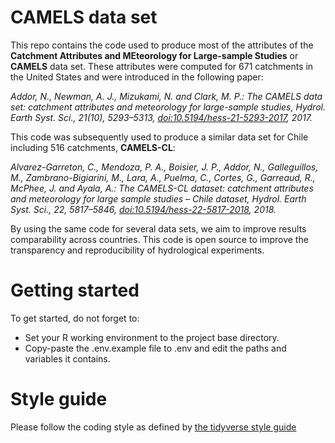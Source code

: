 # CAMELS data set

This repo contains the code used to produce most of the attributes of the **Catchment Attributes and MEteorology for Large-sample Studies** or **CAMELS** data set. These attributes were computed for 671 catchments in the United States and were introduced in the following paper:

*Addor, N., Newman, A. J., Mizukami, N. and Clark, M. P.: The CAMELS data set: catchment attributes and meteorology for large-sample studies, Hydrol. Earth Syst. Sci., 21(10), 5293–5313, [doi:10.5194/hess-21-5293-2017](http://dx.doi.org/10.5194/hess-21-5293-2017), 2017.*

This code was subsequently used to produce a similar data set for Chile including 516 catchments, **CAMELS-CL**:

*Alvarez-Garreton, C., Mendoza, P. A., Boisier, J. P., Addor, N., Galleguillos, M., Zambrano-Bigiarini, M., Lara, A., Puelma, C., Cortes, G., Garreaud, R., McPhee, J. and Ayala, A.: The CAMELS-CL dataset: catchment attributes and meteorology for large sample studies – Chile dataset, Hydrol. Earth Syst. Sci., 22, 5817–5846, [doi:10.5194/hess-22-5817-2018](http://dx.doi.org/doi:10.5194/hess-22-5817-2018), 2018.*

By using the same code for several data sets, we aim to improve results comparability across countries. This code is open source to improve the transparency and reproducibility of hydrological experiments.

# Getting started

To get started, do not forget to:

* Set your R working environment to the project base directory.
* Copy-paste the .env.example file to .env and edit the paths and variables it contains.

# Style guide

Please follow the coding style as defined by [the tidyverse style guide](https://style.tidyverse.org/index.html)

